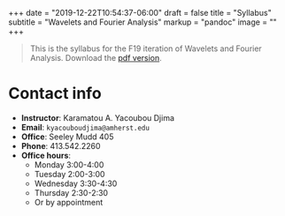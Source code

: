 +++
date = "2019-12-22T10:54:37-06:00"
draft = false
title = "Syllabus"
subtitle = "Wavelets and Fourier Analysis"
markup = "pandoc"
image = ""
+++

> This is the syllabus for the F19 iteration of Wavelets and Fourier Analysis.
> Download the [pdf version](/notes/f19/320/syllabus/syllabus.pdf).

<!--more-->

# Contact info

- **Instructor**: Karamatou A. Yacoubou Djima
- **Email**: `kyacouboudjima@amherst.edu`
- **Office**: Seeley Mudd 405
- **Phone**: 413.542.2260
- **Office hours**:
  - Monday 3:00-4:00
  - Tuesday 2:00-3:00
  - Wednesday 3:30-4:30
  - Thursday 2:30-2:30
  - Or by appointment

